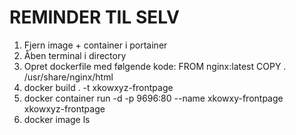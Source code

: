 # REMINDER TIL SELV
1. Fjern image + container i portainer
2. Åben terminal i directory
3. Opret dockerfile med følgende kode:
   FROM nginx:latest
   COPY . /usr/share/nginx/html
5. docker build . -t xkowxyz-frontpage
6. docker container run -d -p 9696:80 --name xkowxy-frontpage xkowxyz-frontpage
7. docker image ls
